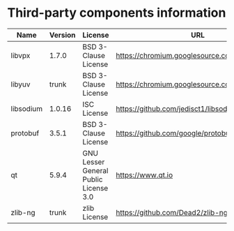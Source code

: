Third-party components information
==================================

| Name      | Version   | License                               | URL                                             |
|-----------|-----------|---------------------------------------|-------------------------------------------------|
| libvpx    | 1.7.0     | BSD 3-Clause License                  | https://chromium.googlesource.com/webm/libvpx   |
| libyuv    | trunk     | BSD 3-Clause License                  | https://chromium.googlesource.com/libyuv/libyuv |
| libsodium | 1.0.16    | ISC License                           | https://github.com/jedisct1/libsodium/releases  |
| protobuf  | 3.5.1     | BSD 3-Clause License                  | https://github.com/google/protobuf/releases     |
| qt        | 5.9.4     | GNU Lesser General Public License 3.0 | https://www.qt.io                               |
| zlib-ng   | trunk     | zlib License                          | https://github.com/Dead2/zlib-ng                |
